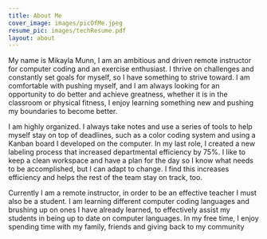 ```yaml
---
title: About Me
cover_image: images/picOfMe.jpeg
resume_pic: images/techResume.pdf
layout: about
---
```



My name is Mikayla Munn, I am an ambitious and driven remote instructor for computer coding and an exercise enthusiast. I thrive on challenges and constantly set goals for myself, so I have something to strive toward. I am  comfortable with pushing myself, and I am always looking for an opportunity to do better and achieve greatness, whether it is in the classroom or physical fitness, I enjoy learning something new and pushing my boundaries to become better. 

I am highly organized. I always take notes and use a series of tools to help myself stay on top of deadlines, such as a color coding system and using a Kanban board I developed on the computer. In my last role, I created a new labeling process that increased departmental efficiency by 75%. I like to keep a clean workspace and have a plan for the day so I know what needs to be accomplished, but I can adapt to change. I find this increases efficiency and helps the rest of the team stay on track, too. 

Currently I am a remote instructor, in order to be an effective teacher I must also be a student. I am learning different computer coding languages and brushing up on ones I have already learned, to effectively assist my students in being up to date on computer languages. In my free time, I enjoy spending time with my family, friends and giving back to my community
